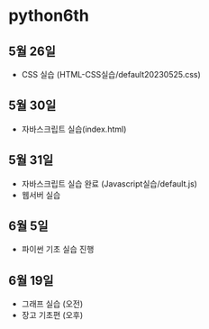 # python6th

## 5월 26일

- CSS 실습 (HTML-CSS실습/default20230525.css)

## 5월 30일

- 자바스크립트 실습(index.html)

## 5월 31일

- 자바스크립트 실습 완료 (Javascript실습/default.js)
- 웹서버 실습

## 6월 5일

- 파이썬 기초 실습 진행

## 6월 19일

- 그래프 실습 (오전)
- 장고 기초편 (오후)
